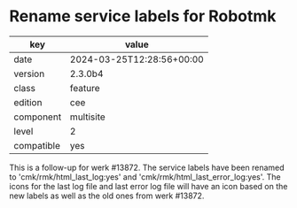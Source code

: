[//]: # (werk v2)
# Rename service labels for Robotmk

key        | value
---------- | ---
date       | 2024-03-25T12:28:56+00:00
version    | 2.3.0b4
class      | feature
edition    | cee
component  | multisite
level      | 2
compatible | yes

This is a follow-up for werk #13872.
The service labels have been renamed to 'cmk/rmk/html_last_log:yes' and 'cmk/rmk/html_last_error_log:yes'.
The icons for the last log file and last error log file will have an icon based on the new labels as well as the old ones from werk #13872.
